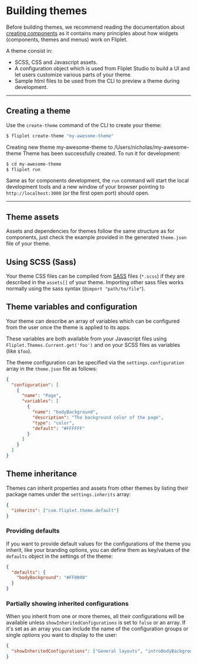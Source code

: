 # Building themes

Before building themes, we recommend reading the documentation about [creating components](Building-components.md) as it contains many principles about how widgets (components, themes and menus) work on Fliplet.

A theme consist in:
- SCSS, CSS and Javascript assets.
- A configuration object which is used from Fliplet Studio to build a UI and let users customize various parts of your theme.
- Sample html files to be used from the CLI to preview a theme during development.

---

## Creating a theme

Use the `create-theme` command of the CLI to create your theme:

```bash
$ fliplet create-theme "my-awesome-theme"
```

Creating new theme my-awesome-theme to /Users/nicholas/my-awesome-theme
Theme has been successfully created. To run it for development:

```bash
$ cd my-awesome-theme
$ fliplet run
```

Same as for components development, the `run` command will start the local development tools and a new window of your browser pointing to `http://localhost:3000` (or the first open port) should open.

---

## Theme assets

Assets and dependencies for themes follow the same structure as for components, just check the example provided in the generated `theme.json` file of your theme.

## Using SCSS (Sass)

Your theme CSS files can be compiled from [SASS](http://sass-lang.com/) files (`*.scss`) if they are described in the `assets[]` of your theme. Importing other sass files works normally using the sass syntax (`@import "path/to/file"`).

## Theme variables and configuration

Your theme can describe an array of variables which can be configured from the user once the theme is applied to its apps.

These variables are both available from your Javascript files using `Fliplet.Themes.Current.get('foo')` and on your SCSS files as variables (like `$foo`).

The theme configuration can be specified via the `settings.configuration` array in the `theme.json` file as follows:

```json
{
  "configuration": [
    {
      "name": "Page",
      "variables": [
        {
          "name": "bodyBackground",
          "description": "The background color of the page",
          "type": "color",
          "default": "#FFFFFF"
        }
      ]
    }
  ]
}
```

## Theme inheritance

Themes can inherit properties and assets from other themes by listing their package names under the `settings.inherits` array:

```json
{
  "inherits": ["com.fliplet.theme.default"]
}
```

### Providing defaults

If you want to provide default values for the configurations of the theme you inherit, like your branding options, you can define them as key/values of the `defaults` object in the settings of the theme:

```json
{
  "defaults": {
    "bodyBackground": "#FF0000"
  }
}
```

### Partially showing inherited configurations

When you inherit from one or more themes, all their configurations will be available unless `showInheritedConfigurations` is set to `false` or an array. If it's set as an array you can include the name of the configuration groups or single options you want to display to the user:

```json
{
  "showInheritedConfigurations": ["General layouts", "introBodyBackground"]
}
```
